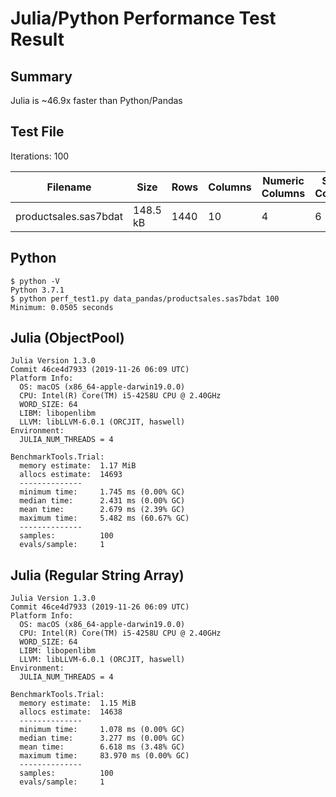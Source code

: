 # Julia/Python Performance Test Result

## Summary

Julia is ~46.9x faster than Python/Pandas

## Test File

Iterations: 100

Filename|Size|Rows|Columns|Numeric Columns|String Columns
--------|----|----|-------|---------------|--------------
productsales.sas7bdat|148.5 kB|1440|10|4|6

## Python
```
$ python -V
Python 3.7.1
$ python perf_test1.py data_pandas/productsales.sas7bdat 100
Minimum: 0.0505 seconds
```

## Julia (ObjectPool)
```
Julia Version 1.3.0
Commit 46ce4d7933 (2019-11-26 06:09 UTC)
Platform Info:
  OS: macOS (x86_64-apple-darwin19.0.0)
  CPU: Intel(R) Core(TM) i5-4258U CPU @ 2.40GHz
  WORD_SIZE: 64
  LIBM: libopenlibm
  LLVM: libLLVM-6.0.1 (ORCJIT, haswell)
Environment:
  JULIA_NUM_THREADS = 4

BenchmarkTools.Trial: 
  memory estimate:  1.17 MiB
  allocs estimate:  14693
  --------------
  minimum time:     1.745 ms (0.00% GC)
  median time:      2.431 ms (0.00% GC)
  mean time:        2.679 ms (2.39% GC)
  maximum time:     5.482 ms (60.67% GC)
  --------------
  samples:          100
  evals/sample:     1
```

## Julia (Regular String Array)
```
Julia Version 1.3.0
Commit 46ce4d7933 (2019-11-26 06:09 UTC)
Platform Info:
  OS: macOS (x86_64-apple-darwin19.0.0)
  CPU: Intel(R) Core(TM) i5-4258U CPU @ 2.40GHz
  WORD_SIZE: 64
  LIBM: libopenlibm
  LLVM: libLLVM-6.0.1 (ORCJIT, haswell)
Environment:
  JULIA_NUM_THREADS = 4

BenchmarkTools.Trial: 
  memory estimate:  1.15 MiB
  allocs estimate:  14638
  --------------
  minimum time:     1.078 ms (0.00% GC)
  median time:      3.277 ms (0.00% GC)
  mean time:        6.618 ms (3.48% GC)
  maximum time:     83.970 ms (0.00% GC)
  --------------
  samples:          100
  evals/sample:     1
```
